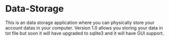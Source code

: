 # Data-Storage
This is an data storage application where you can physically store your account datas in your computer.
Version 1.0 allows you storing your data in txt file but soon it will have upgraded to sqlite3 and it will have GUI support. 